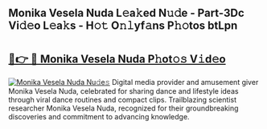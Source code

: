## Monika Vesela Nuda L𝚎a𝚔ed N𝚞𝚍e - Part-3Dc Vi𝚍𝚎o L𝚎a𝚔s - H𝚘𝚝 O𝚗𝚕yf𝚊ns P𝚑𝚘tos btLpn

# <h2><a href="http://kfdgkc.oniu.top/?m=Monika+Vesela+Nuda">🔗👉 🔴 Monika Vesela Nuda P𝚑ot𝚘𝚜 V𝚒d𝚎o</a></h2>

[![Monika Vesela Nuda Nu𝚍e𝚜](https://i.imgur.com/0qMVB7G.gif)](http://kfdgkc.oniu.top/?m=Monika+Vesela+Nuda)
Digital media provider and amusement giver Monika Vesela Nuda, celebrated for sharing dance and lifestyle ideas through viral dance routines and compact clips. Trailblazing scientist researcher Monika Vesela Nuda, recognized for their groundbreaking discoveries and commitment to advancing knowledge.  
